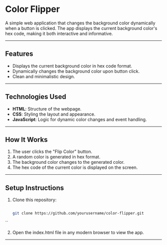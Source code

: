 # Color Flipper

A simple web application that changes the background color dynamically when a button is clicked. The app displays the current background color's hex code, making it both interactive and informative.

---

## Features

- Displays the current background color in hex code format.
- Dynamically changes the background color upon button click.
- Clean and minimalistic design.

---

## Technologies Used

- **HTML**: Structure of the webpage.
- **CSS**: Styling the layout and appearance.
- **JavaScript**: Logic for dynamic color changes and event handling.

---

## How It Works

1. The user clicks the "Flip Color" button.
2. A random color is generated in hex format.
3. The background color changes to the generated color.
4. The hex code of the current color is displayed on the screen.

---

## Setup Instructions

1. Clone this repository:

   ```bash

   git clone https://github.com/yourusername/color-flipper.git

  ``

2. Open the index.html file in any modern browser to view the app.

---
